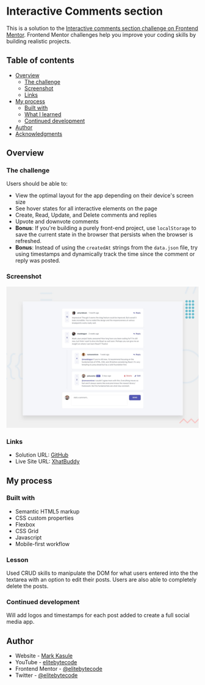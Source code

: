 # Interactive Comments section

This is a solution to the [Interactive comments section challenge on Frontend Mentor](https://www.frontendmentor.io/challenges/interactive-comments-section-iG1RugEG9). Frontend Mentor challenges help you improve your coding skills by building realistic projects. 

## Table of contents

- [Overview](#overview)
  - [The challenge](#the-challenge)
  - [Screenshot](#screenshot)
  - [Links](#links)
- [My process](#my-process)
  - [Built with](#built-with)
  - [What I learned](#what-learned)
  - [Continued development](#continued-development)
- [Author](#author)
- [Acknowledgments](#acknowledgments)

## Overview

### The challenge

Users should be able to:

- View the optimal layout for the app depending on their device's screen size
- See hover states for all interactive elements on the page
- Create, Read, Update, and Delete comments and replies
- Upvote and downvote comments
- **Bonus**: If you're building a purely front-end project, use `localStorage` to save the current state in the browser that persists when the browser is refreshed.
- **Bonus**: Instead of using the `createdAt` strings from the `data.json` file, try using timestamps and dynamically track the time since the comment or reply was posted.

### Screenshot

![](./design/desktop-preview.jpg)



### Links

- Solution URL: [GitHub](https://github.com/casulemarc/front-end-projects/tree/main/chatbuddy)
- Live Site URL: [XhatBuddy](https://xhatbuddy.netlify.app/)

## My process

### Built with

- Semantic HTML5 markup
- CSS custom properties
- Flexbox
- CSS Grid
- Javascript
- Mobile-first workflow

### Lesson
Used CRUD skills to manipulate the DOM for what users entered into the the textarea with an option to edit their posts. Users are also able to completely delete the posts.

### Continued development
Will add logos and timestamps for each post added to create a full social media app.

## Author

- Website - [Mark Kasule](https://mlkasule.com)
- YouTube - [elitebytecode](https://www.youtube.com/@elitebytecode)
- Frontend Mentor - [@elitebytecode](https://www.frontendmentor.io/profile/casulemarc)
- Twitter - [@elitebytecode](https://www.twitter.com/elitebytecode)
